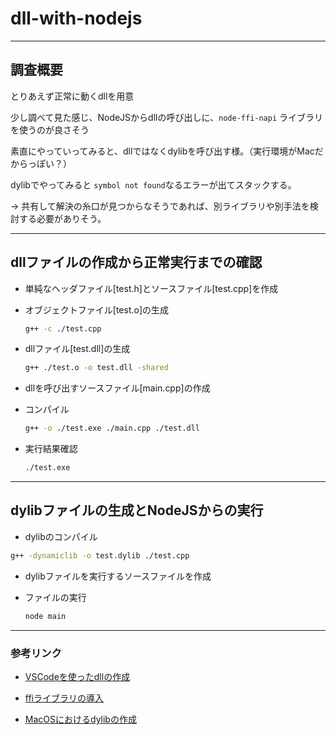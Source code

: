 # dll-with-nodejs



***



## 調査概要

とりあえず正常に動くdllを用意

少し調べて見た感じ、NodeJSからdllの呼び出しに、`node-ffi-napi` ライブラリを使うのが良さそう

素直にやっていってみると、dllではなくdylibを呼び出す様。（実行環境がMacだからっぽい？）

dylibでやってみると `symbol not found`なるエラーが出てスタックする。

\-> 共有して解決の糸口が見つからなそうであれば、別ライブラリや別手法を検討する必要がありそう。



***



## dllファイルの作成から正常実行までの確認

*   単純なヘッダファイル\[test.h]とソースファイル\[test.cpp]を作成

*   オブジェクトファイル\[test.o]の生成

    ```bash
    g++ -c ./test.cpp
    ```

*   dllファイル\[test.dll]の生成

    ```bash
    g++ ./test.o -o test.dll -shared
    ```

*   dllを呼び出すソースファイル\[main.cpp]の作成

*   コンパイル

    ```bash
    g++ -o ./test.exe ./main.cpp ./test.dll
    ```

*   実行結果確認

    ```bash
    ./test.exe
    ```



***



## dylibファイルの生成とNodeJSからの実行

*   dylibのコンパイル

```bash
g++ -dynamiclib -o test.dylib ./test.cpp
```

*   dylibファイルを実行するソースファイルを作成

*   ファイルの実行

    ```bash
    node main
    ```



***

### 参考リンク

*   [VSCodeを使ったdllの作成](http://www.toshioblog.com/archives/26678460.html)

*   [ffiライブラリの導入](https://usagi.hatenablog.jp/entry/2020/03/18/191928)

*   [MacOSにおけるdylibの作成](https://blog.katty.in/4346#toc1)

